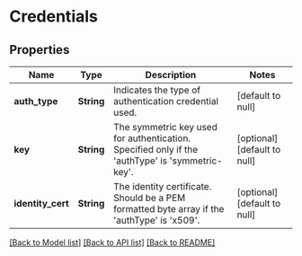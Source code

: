 # Credentials

## Properties
Name | Type | Description | Notes
------------ | ------------- | ------------- | -------------
**auth_type** | **String** | Indicates the type of authentication credential used. | [default to null]
**key** | **String** | The symmetric key used for authentication. Specified only if the &#39;authType&#39; is &#39;symmetric-key&#39;. | [optional] [default to null]
**identity_cert** | **String** | The identity certificate. Should be a PEM formatted byte array if the &#39;authType&#39; is &#39;x509&#39;. | [optional] [default to null]

[[Back to Model list]](../README.md#documentation-for-models) [[Back to API list]](../README.md#documentation-for-api-endpoints) [[Back to README]](../README.md)


